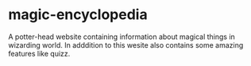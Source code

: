 # magic-encyclopedia
A potter-head website containing information about magical things in wizarding world. 
In adddition to this wesite also contains some amazing features like quizz.
